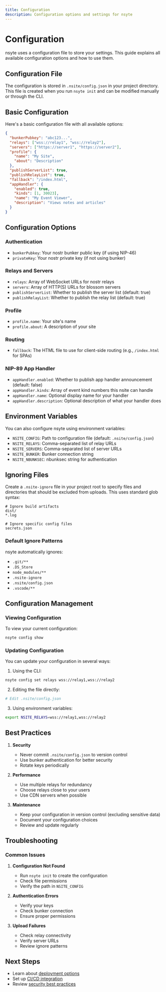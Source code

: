 ```yaml
---
title: Configuration
description: Configuration options and settings for nsyte
---
```


# Configuration

nsyte uses a configuration file to store your settings. This guide explains all available
configuration options and how to use them.

## Configuration File

The configuration is stored in `.nsite/config.json` in your project directory. This file is created
when you run `nsyte init` and can be modified manually or through the CLI.

## Basic Configuration

Here's a basic configuration file with all available options:

```json
{
  "bunkerPubkey": "abc123...",
  "relays": ["wss://relay1", "wss://relay2"],
  "servers": ["https://server1", "https://server2"],
  "profile": {
    "name": "My Site",
    "about": "Description"
  },
  "publishServerList": true,
  "publishRelayList": true,
  "fallback": "/index.html",
  "appHandler": {
    "enabled": true,
    "kinds": [1, 30023],
    "name": "My Event Viewer",
    "description": "Views notes and articles"
  }
}
```

## Configuration Options

### Authentication

- `bunkerPubkey`: Your nostr bunker public key (if using NIP-46)
- `privateKey`: Your nostr private key (if not using bunker)

### Relays and Servers

- `relays`: Array of WebSocket URLs for nostr relays
- `servers`: Array of HTTP(S) URLs for blossom servers
- `publishServerList`: Whether to publish the server list (default: true)
- `publishRelayList`: Whether to publish the relay list (default: true)

### Profile

- `profile.name`: Your site's name
- `profile.about`: A description of your site

### Routing

- `fallback`: The HTML file to use for client-side routing (e.g., `/index.html` for SPAs)

### NIP-89 App Handler

- `appHandler.enabled`: Whether to publish app handler announcement (default: false)
- `appHandler.kinds`: Array of event kind numbers this nsite can handle
- `appHandler.name`: Optional display name for your handler
- `appHandler.description`: Optional description of what your handler does

## Environment Variables

You can also configure nsyte using environment variables:

- `NSITE_CONFIG`: Path to configuration file (default: `.nsite/config.json`)
- `NSITE_RELAYS`: Comma-separated list of relay URLs
- `NSITE_SERVERS`: Comma-separated list of server URLs
- `NSITE_BUNKER`: Bunker connection string
- `NSITE_NBUNKSEC`: nbunksec string for authentication

## Ignoring Files

Create a `.nsite-ignore` file in your project root to specify files and directories that should be
excluded from uploads. This uses standard glob syntax:

```
# Ignore build artifacts
dist/
*.log

# Ignore specific config files
secrets.json
```

### Default Ignore Patterns

nsyte automatically ignores:

- `.git/**`
- `.DS_Store`
- `node_modules/**`
- `.nsite-ignore`
- `.nsite/config.json`
- `.vscode/**`

## Configuration Management

### Viewing Configuration

To view your current configuration:

```bash
nsyte config show
```

### Updating Configuration

You can update your configuration in several ways:

1. Using the CLI:

```bash
nsyte config set relays wss://relay1,wss://relay2
```

2. Editing the file directly:

```bash
# Edit .nsite/config.json
```

3. Using environment variables:

```bash
export NSITE_RELAYS=wss://relay1,wss://relay2
```

## Best Practices

1. **Security**
   - Never commit `.nsite/config.json` to version control
   - Use bunker authentication for better security
   - Rotate keys periodically

2. **Performance**
   - Use multiple relays for redundancy
   - Choose relays close to your users
   - Use CDN servers when possible

3. **Maintenance**
   - Keep your configuration in version control (excluding sensitive data)
   - Document your configuration choices
   - Review and update regularly

## Troubleshooting

### Common Issues

1. **Configuration Not Found**
   - Run `nsyte init` to create the configuration
   - Check file permissions
   - Verify the path in `NSITE_CONFIG`

2. **Authentication Errors**
   - Verify your keys
   - Check bunker connection
   - Ensure proper permissions

3. **Upload Failures**
   - Check relay connectivity
   - Verify server URLs
   - Review ignore patterns

## Next Steps

- Learn about [deployment options](../guides/deployment.md)
- Set up [CI/CD integration](../guides/ci-cd.md)
- Review [security best practices](../guides/security.md)
